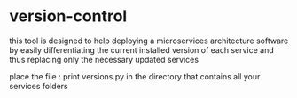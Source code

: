 # version-control
this tool is designed to help deploying a microservices architecture software by easily differentiating the current installed version of each service and thus replacing only the necessary  updated services

place the file : print versions.py in the directory that contains all your services folders  
